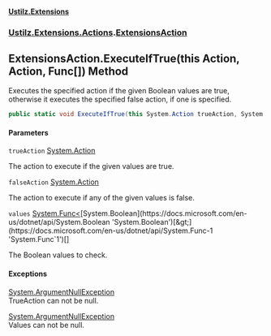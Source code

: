 #### [Ustilz.Extensions](index.md 'index')
### [Ustilz.Extensions.Actions](Ustilz.Extensions.Actions.md 'Ustilz.Extensions.Actions').[ExtensionsAction](Ustilz.Extensions.Actions.ExtensionsAction.md 'Ustilz.Extensions.Actions.ExtensionsAction')

## ExtensionsAction.ExecuteIfTrue(this Action, Action, Func<bool>[]) Method

Executes the specified action if the given Boolean values are true,  
otherwise it executes the specified false action, if one is specified.

```csharp
public static void ExecuteIfTrue(this System.Action trueAction, System.Action? falseAction=null, params System.Func<bool>[] values);
```
#### Parameters

<a name='Ustilz.Extensions.Actions.ExtensionsAction.ExecuteIfTrue(thisSystem.Action,System.Action,System.Func_bool_[]).trueAction'></a>

`trueAction` [System.Action](https://docs.microsoft.com/en-us/dotnet/api/System.Action 'System.Action')

The action to execute if the given values are true.

<a name='Ustilz.Extensions.Actions.ExtensionsAction.ExecuteIfTrue(thisSystem.Action,System.Action,System.Func_bool_[]).falseAction'></a>

`falseAction` [System.Action](https://docs.microsoft.com/en-us/dotnet/api/System.Action 'System.Action')

The action to execute if any of the given values is false.

<a name='Ustilz.Extensions.Actions.ExtensionsAction.ExecuteIfTrue(thisSystem.Action,System.Action,System.Func_bool_[]).values'></a>

`values` [System.Func&lt;](https://docs.microsoft.com/en-us/dotnet/api/System.Func-1 'System.Func`1')[System.Boolean](https://docs.microsoft.com/en-us/dotnet/api/System.Boolean 'System.Boolean')[&gt;](https://docs.microsoft.com/en-us/dotnet/api/System.Func-1 'System.Func`1')[[]](https://docs.microsoft.com/en-us/dotnet/api/System.Array 'System.Array')

The Boolean values to check.

#### Exceptions

[System.ArgumentNullException](https://docs.microsoft.com/en-us/dotnet/api/System.ArgumentNullException 'System.ArgumentNullException')  
TrueAction can not be null.

[System.ArgumentNullException](https://docs.microsoft.com/en-us/dotnet/api/System.ArgumentNullException 'System.ArgumentNullException')  
Values can not be null.